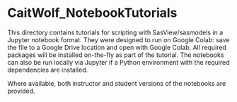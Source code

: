 # CaitWolf_NotebookTutorials

This directory contains tutorials for scripting with SasView/sasmodels in a Jupyter notebook format. They were designed to run on Google Colab: save the file to a Google Drive location and open with Google Colab. All required packages will be installed on-the-fly as part of the tutorial. The notebooks can also be run locally via Jupyter if a Python environment with the required dependencies are installed.

Where available, both instructor and student versions of the notebooks are provided.

